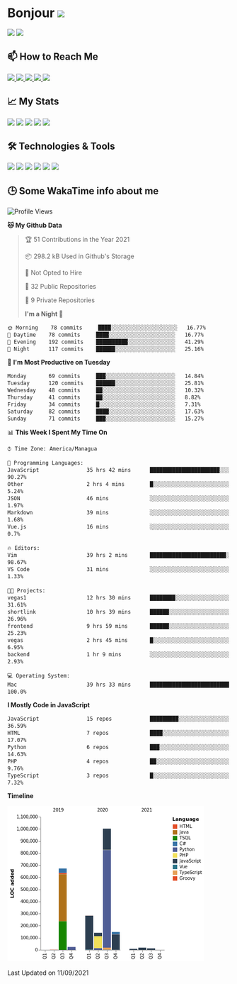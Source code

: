 # Bonjour <img src="https://raw.githubusercontent.com/MartinHeinz/MartinHeinz/master/wave.gif" width="30px">

<!--
Here are some ideas to get you started:

- 🔭 I’m currently working on ...
- 🌱 I’m currently learning ...
- 👯 I’m looking to collaborate on ...
- 🤔 I’m looking for help with ...
- 💬 Ask me about ...
- 📫 How to reach me: ...
- 😄 Pronouns: ...
- ⚡ Fun fact: ...
-->

<p>
  <img src="https://github-readme-stats.vercel.app/api?username=ravehunter05&count_private=true&show_icons=true&theme=graywhite&line_height=30&hide_border=true">
  <img src="https://github-readme-stats.vercel.app/api/top-langs/?username=ravehunter05&hide=html,css&theme=graywhite&hide_border=true">
</p>

## 📫 How to Reach Me

<p>
 <a href="https://RaveHunter05.github.io">
  <img src="https://img.shields.io/badge/ravehunter05-%23206A5D.svg?&style=for-the-badge&logo=jquery&logoColor=white" />
 </a>

 <a href="https://www.linkedin.com/in/paul-sotelo-rocha-68733687/">
  <img src="https://img.shields.io/badge/connect-%230077B5.svg?&style=for-the-badge&logo=linkedin&logoColor=white" />
 </a>

 <a href="https://join.skype.com/invite/viy3VgZfhRKv">
  <img src="https://img.shields.io/badge/chat-%2300AFF0.svg?&style=for-the-badge&logo=skype&logoColor=white" />
 </a>

 <a href="mailto:paulsotelo97@gmail.com">
  <img src="https://img.shields.io/badge/email-%23C14438.svg?&style=for-the-badge&logo=Gmail&logoColor=white" />
 </a>

 <a href="https://wa.me/50577312543">
  <img src="https://img.shields.io/badge/Whatsapp-%2300BFA5.svg?&style=for-the-badge&logo=Whatsapp&logoColor=white" />
 </a>
</p>

## 📈 My Stats

<p>
    <img src="https://badges.pufler.dev/visits/ravehunter05/ravehunter05?style=flat-square&color=green&logo=github">
    <img src="https://badges.pufler.dev/years/ravehunter05?style=flat-square&color=green&logo=github">
    <img src="https://badges.pufler.dev/repos/ravehunter05?style=flat-square&color=green&logo=github">
    <img src="https://badges.pufler.dev/gists/ravehunter05?style=flat-square&color=green&logo=github">
    <img src="https://badges.pufler.dev/commits/monthly/ravehunter05?style=flat-square&color=green&logo=github">
</p>

## 🛠️ Technologies & Tools

<p>

![](https://img.shields.io/badge/OS-Linux-informational?style=flat&logo=linux&logoColor=white&color=2bbc8a)
![](https://img.shields.io/badge/Code-Python-informational?style=flat&logo=python&logoColor=white&color=2bbc8a)
![](https://img.shields.io/badge/Code-JavaScript-informational?style=flat&logo=javascript&VdlogoColor=white&color=2bbc8a)
![](https://img.shields.io/badge/Code-React-informational?style=flat&logo=react&VdlogoColor=white&color=2bbc8a)
![](https://img.shields.io/badge/Code-Node.js-informational?style=flat&logo=node.js&VdlogoColor=white&color=2bbc8a)
![](https://img.shields.io/badge/Tools-Docker-informational?style=flat&logo=docker&VdlogoColor=white&color=2bbc8a)

</p>

## 🕒 Some WakaTime info about me

<!--START_SECTION:waka-->

![Profile Views](http://img.shields.io/badge/Profile%20Views-0-blue)

**🐱 My Github Data**

> 🏆 51 Contributions in the Year 2021
>
> 📦 298.2 kB Used in Github's Storage
>
> 🚫 Not Opted to Hire
>
> 📜 32 Public Repositories
>
> 🔑 9 Private Repositories
>
> **I'm a Night 🦉**

```text
🌞 Morning    78 commits     ████░░░░░░░░░░░░░░░░░░░░░   16.77%
🌆 Daytime    78 commits     ████░░░░░░░░░░░░░░░░░░░░░   16.77%
🌃 Evening    192 commits    ██████████░░░░░░░░░░░░░░░   41.29%
🌙 Night      117 commits    ██████░░░░░░░░░░░░░░░░░░░   25.16%

```

📅 **I'm Most Productive on Tuesday**

```text
Monday       69 commits     ███░░░░░░░░░░░░░░░░░░░░░░   14.84%
Tuesday      120 commits    ██████░░░░░░░░░░░░░░░░░░░   25.81%
Wednesday    48 commits     ██░░░░░░░░░░░░░░░░░░░░░░░   10.32%
Thursday     41 commits     ██░░░░░░░░░░░░░░░░░░░░░░░   8.82%
Friday       34 commits     █░░░░░░░░░░░░░░░░░░░░░░░░   7.31%
Saturday     82 commits     ████░░░░░░░░░░░░░░░░░░░░░   17.63%
Sunday       71 commits     ███░░░░░░░░░░░░░░░░░░░░░░   15.27%

```

📊 **This Week I Spent My Time On**

```text
⌚︎ Time Zone: America/Managua

💬 Programming Languages:
JavaScript               35 hrs 42 mins      ██████████████████████░░░   90.27%
Other                    2 hrs 4 mins        █░░░░░░░░░░░░░░░░░░░░░░░░   5.24%
JSON                     46 mins             ░░░░░░░░░░░░░░░░░░░░░░░░░   1.97%
Markdown                 39 mins             ░░░░░░░░░░░░░░░░░░░░░░░░░   1.68%
Vue.js                   16 mins             ░░░░░░░░░░░░░░░░░░░░░░░░░   0.7%

🔥 Editors:
Vim                      39 hrs 2 mins       ████████████████████████░   98.67%
VS Code                  31 mins             ░░░░░░░░░░░░░░░░░░░░░░░░░   1.33%

🐱‍💻 Projects:
vegas1                   12 hrs 30 mins      ████████░░░░░░░░░░░░░░░░░   31.61%
shortlink                10 hrs 39 mins      ██████░░░░░░░░░░░░░░░░░░░   26.96%
frontend                 9 hrs 59 mins       ██████░░░░░░░░░░░░░░░░░░░   25.23%
vegas                    2 hrs 45 mins       █░░░░░░░░░░░░░░░░░░░░░░░░   6.95%
backend                  1 hr 9 mins         ░░░░░░░░░░░░░░░░░░░░░░░░░   2.93%

💻 Operating System:
Mac                      39 hrs 33 mins      █████████████████████████   100.0%

```

**I Mostly Code in JavaScript**

```text
JavaScript               15 repos            █████████░░░░░░░░░░░░░░░░   36.59%
HTML                     7 repos             ████░░░░░░░░░░░░░░░░░░░░░   17.07%
Python                   6 repos             ███░░░░░░░░░░░░░░░░░░░░░░   14.63%
PHP                      4 repos             ██░░░░░░░░░░░░░░░░░░░░░░░   9.76%
TypeScript               3 repos             █░░░░░░░░░░░░░░░░░░░░░░░░   7.32%

```

**Timeline**

![Chart not found](https://raw.githubusercontent.com/RaveHunter05/RaveHunter05/main/charts/bar_graph.png)

Last Updated on 11/09/2021

<!--END_SECTION:waka-->
